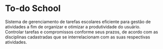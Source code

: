 # To-do School
Sistema de gerenciamento de tarefas escolares eficiente para gestão de atividades a fim de organizar e otimizar a produtividade do usuário. Controlar tarefas e compromissos conforme seus prazos, de acordo com as disciplinas cadastradas que se interrelacionam com as suas respectivas atividades. 
